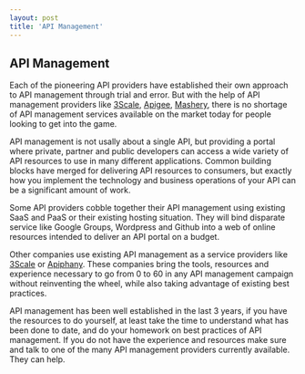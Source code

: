 ```yaml
---
layout: post
title: 'API Management'
---
```

<h2>API Management</h2>
<p>Each of the pioneering API providers have established their own approach to API management through trial and error. But with the help of API management providers like <a href="http://3scale.net">3Scale</a>, <a href="http://apigee.com">Apigee</a>, <a href="http://mashery.com">Mashery</a>, there is no shortage of API management services available on the market today for people looking to get into the game.</p>
<p>API management is not usally about a single API, but providing a portal where private, partner and public developers can access a wide variety of API resources to use in many different applications. Common building blocks have merged for delivering API resources to consumers, but exactly how you implement the technology and business operations of your API can be a significant amount of work.</p>
<p>Some API providers cobble together their API management using existing SaaS and PaaS or their existing hosting situation. They will bind disparate service like Google Groups, Wordpress and Github into a web of online resources intended to deliver an API portal on a budget.</p>
<p>Other companies use existing API management as a service providers like <a href="http://3scale.net">3Scale</a> or <a title="Apiphany" href="http://apiphany.com">Apiphany</a>. These companies bring the tools, resources and experience necessary to go from 0 to 60 in any API management campaign without reinventing the wheel, while also taking advantage of existing best practices.</p>
<p>API management has been well established in the last 3 years, if you have the resources to do yourself, at least take the time to understand what has been done to date, and do your homework on best practices of API management. If you do not have the experience and resources make sure and talk to one of the many API management providers currently available. They can help.</p>